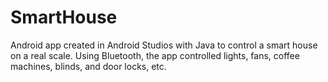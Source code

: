 # SmartHouse
Android app created in Android Studios with Java to control a smart house on a real scale. Using Bluetooth, the  app controlled lights, fans, coffee machines, blinds, and door locks, etc. 
